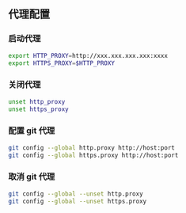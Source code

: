 ## 代理配置

### 启动代理

```bash
export HTTP_PROXY=http://xxx.xxx.xxx.xxx:xxxx
export HTTPS_PROXY=$HTTP_PROXY
```

### 关闭代理

```bash
unset http_proxy
unset https_proxy
```

### 配置 git 代理

```bash
git config --global http.proxy http://host:port
git config --global https.proxy http://host:port
```

### 取消 git 代理

```bash
git config --global --unset http.proxy
git config --global --unset https.proxy
```

